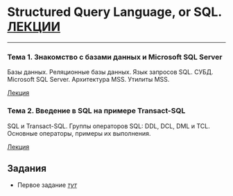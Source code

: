 # Structured Query Language, or SQL. [ЛЕКЦИИ](https://tgjmjgj.github.io/sql/dist/index.html "Лекции")
***


###  Тема 1. Знакомство с базами данных и Microsoft SQL Server
Базы данных. Реляционные базы данных. Язык запросов SQL. СУБД. Microsoft SQL Server. Архитектура MSS. Утилиты MSS.

[Лекция](https://tgjmjgj.github.io/sharp/dist/lecture/1_mssqlserver/index.html "Лекция")

###  Тема 2. Введение в SQL на примере Transact-SQL
SQL и Transact-SQL. Группы операторов SQL: DDL, DCL, DML и TCL. Основные операторы, примеры их выполнения.

[Лекция](https://tgjmjgj.github.io/sharp/dist/lecture/2_sql/index.html "Лекция")



##  Задания
* Первое задание
	[_тут_](https://tgjmjgj.github.io/sql/dist/task/Task_1/Task_1.pdf "Задание 1")
